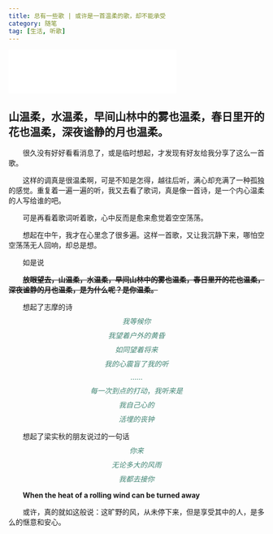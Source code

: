 ```yaml
---
title: 总有一些歌 | 或许是一首温柔的歌，却不能承受
category: 随笔
tag: [生活, 听歌]
---
```


<iframe frameborder="no" border="0" marginwidth="0" marginheight="0" width=330 height=86 src="//music.163.com/outchain/player?type=2&id=1448421783&auto=0&height=66"></iframe>

山温柔，水温柔，早间山林中的雾也温柔，春日里开的花也温柔，深夜谧静的月也温柔。
----------



&emsp;&emsp;很久没有好好看看消息了，或是临时想起，才发现有好友给我分享了这么一首歌。

&emsp;&emsp;这样的调真是很温柔啊，可是不知是怎得，越往后听，满心却充满了一种孤独的感觉。重复着一遍一遍的听，我又去看了歌词，真是像一首诗，是一个内心温柔的人写给谁的吧。

&emsp;&emsp;可是再看着歌词听着歌，心中反而是愈来愈觉着空空荡荡。

&emsp;&emsp;想起在中午，我才在心里念了很多遍。这样一首歌，又让我沉静下来，哪怕空空荡荡无人回响，却总是想。

&emsp;&emsp;如是说

&emsp;&emsp;**~~放眼望去，山温柔，水温柔，早间山林中的雾也温柔，春日里开的花也温柔，深夜谧静的月也温柔，是为什么呢？是你温柔。~~**

&emsp;&emsp;想起了志摩的诗
<font color=" #428675">
$$我等候你$$
$$我望着户外的黄昏$$
$$如同望着将来$$
$$我的心震盲了我的听$$
$$……$$
$$每一次到点的打动，我听来是$$
$$我自己心的$$
$$活埋的丧钟$$
</font>

&emsp;&emsp;想起了梁实秋的朋友说过的一句话
<font color=" #428675">
$$你来$$
$$无论多大的风雨$$
$$我都去接你$$
</font>

&emsp;&emsp;**When the heat of a rolling wind can be turned away**

&emsp;&emsp;或许，真的就如这般说：这旷野的风，从未停下来，但是享受其中的人，是多么的惬意和安心。